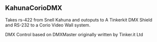 KahunaCorioDMX
---------

Takes rs-422 from Snell Kahuna and outoputs to A Tinkerkit DMX Shield and RS-232 to a Corio Video Wall system.


DMX Control based on DMXMaster originally written by Tinker.it Ltd 

